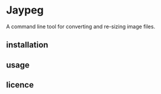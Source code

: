 # Jaypeg

A command line tool for converting and re-sizing image files.

## installation

## usage

## licence
